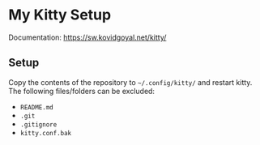 # My Kitty Setup

Documentation: https://sw.kovidgoyal.net/kitty/

## Setup

Copy the contents of the repository to `~/.config/kitty/` and restart kitty.
The following files/folders can be excluded:

- `README.md`
- `.git`
- `.gitignore`
- `kitty.conf.bak`

